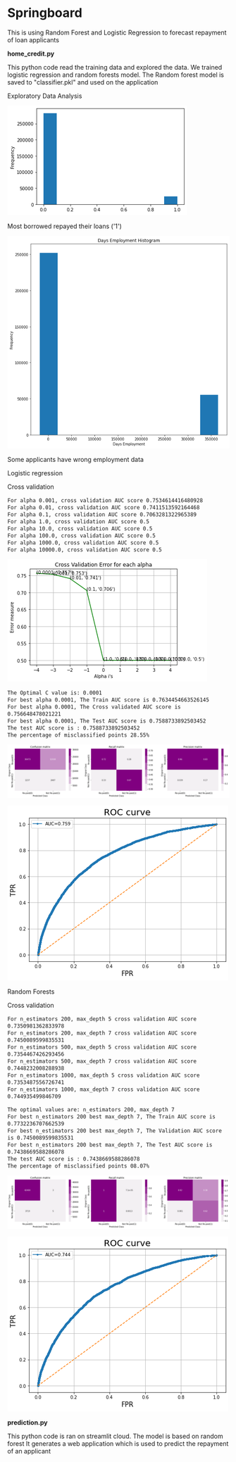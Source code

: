 # Springboard
 
This is using Random Forest and Logistic Regression to forecast repayment of loan applicants

**home_credit.py**

This python code read the training data and explored the data.
We trained logistic regression and random forests model.
The Random forest model is saved to "classifier.pkl" and used on the application

Exploratory Data Analysis

![This is an image](https://github.com/DongliangLarryYi/Springboard/blob/master/Dependent%20variable%20distribution.png)

Most borrowed repayed their loans ('1')

![This is an image](https://github.com/DongliangLarryYi/Springboard/blob/master/Employment%20outlier.png)

Some applicants have wrong employment data


Logistic regression

Cross validation
```
For alpha 0.001, cross validation AUC score 0.7534614416480928
For alpha 0.01, cross validation AUC score 0.7411513592164468
For alpha 0.1, cross validation AUC score 0.7063281322965389
For alpha 1.0, cross validation AUC score 0.5
For alpha 10.0, cross validation AUC score 0.5
For alpha 100.0, cross validation AUC score 0.5
For alpha 1000.0, cross validation AUC score 0.5
For alpha 10000.0, cross validation AUC score 0.5
```

![This is an image](https://github.com/DongliangLarryYi/Springboard/blob/master/Cross%20Validation%20Error%20Logistic%20.png)

```
The Optimal C value is: 0.0001
For best alpha 0.0001, The Train AUC score is 0.7634454663526145
For best alpha 0.0001, The Cross validated AUC score is 0.756648478021221
For best alpha 0.0001, The Test AUC score is 0.7588733892503452
The test AUC score is : 0.7588733892503452
The percentage of misclassified points 28.55% 
```

![This is an image](https://github.com/DongliangLarryYi/Springboard/blob/master/Logistic%20matrix.png)

![This is an image](https://github.com/DongliangLarryYi/Springboard/blob/master/ROC%20logistic.png)

Random Forests

Cross validation
```
For n_estimators 200, max_depth 5 cross validation AUC score 0.7350981362833978
For n_estimators 200, max_depth 7 cross validation AUC score 0.7450089599835531
For n_estimators 500, max_depth 5 cross validation AUC score 0.7354467426293456
For n_estimators 500, max_depth 7 cross validation AUC score 0.7448232008288938
For n_estimators 1000, max_depth 5 cross validation AUC score 0.7353487556726741
For n_estimators 1000, max_depth 7 cross validation AUC score 0.744935499846709
```
```
The optimal values are: n_estimators 200, max_depth 7 
For best n_estimators 200 best max_depth 7, The Train AUC score is 0.7732236707662539
For best n_estimators 200 best max_depth 7, The Validation AUC score is 0.7450089599835531
For best n_estimators 200 best max_depth 7, The Test AUC score is 0.7438669588286078
The test AUC score is : 0.7438669588286078
The percentage of misclassified points 08.07% 
```

![This is an image](https://github.com/DongliangLarryYi/Springboard/blob/master/random%20forest%20matrix.png)

![This is an image](https://github.com/DongliangLarryYi/Springboard/blob/master/ROC%20random%20forests.png)

**prediction.py**

This python code is ran on streamlit cloud. The model is based on random forest
It generates a web application which is used to predict the repayment of an applicant

